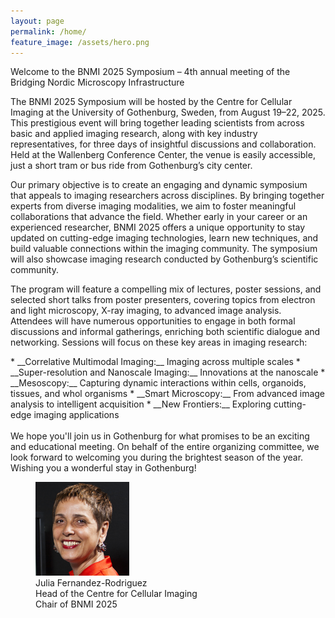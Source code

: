 ```yaml
---
layout: page
permalink: /home/
feature_image: /assets/hero.png
---
```


Welcome to the BNMI 2025 Symposium – 4th annual meeting of the Bridging Nordic Microscopy Infrastructure  

The BNMI 2025 Symposium will be hosted by the Centre for Cellular Imaging at the University of Gothenburg, Sweden, from August 19–22, 2025. This prestigious event will bring together leading scientists from across basic and applied imaging research, along with key industry representatives, for three days of insightful discussions and collaboration. Held at the Wallenberg Conference Center, the venue is easily accessible, just a short tram or bus ride from Gothenburg’s city center.

Our primary objective is to create an engaging and dynamic symposium that appeals to imaging researchers across disciplines. By bringing together experts from diverse imaging modalities, we aim to foster meaningful collaborations that advance the field. Whether early in your career or an experienced researcher, BNMI 2025 offers a unique opportunity to stay updated on cutting-edge imaging technologies, learn new techniques, and build valuable connections within the imaging community. The symposium will also showcase imaging research conducted by Gothenburg’s scientific community.

The program will feature a compelling mix of lectures, poster sessions, and selected short talks from poster presenters, covering topics from electron and light microscopy, X-ray imaging, to advanced image analysis. Attendees will have numerous opportunities to engage in both formal discussions and informal gatherings, enriching both scientific dialogue and networking.  Sessions will focus on these key areas in imaging research:
<div class="bullet-div" markdown="1">
* __Correlative Multimodal Imaging:__ Imaging across multiple scales
* __Super-resolution and Nanoscale Imaging:__ Innovations at the nanoscale
* __Mesoscopy:__ Capturing dynamic interactions within cells, organoids, tissues, and whol organisms
* __Smart Microscopy:__ From advanced image analysis to intelligent acquisition
* __New Frontiers:__ Exploring cutting-edge imaging applications
</div>
<br>
We hope you'll join us in Gothenburg for what promises to be an exciting and educational meeting. On behalf of the entire organizing committee, we look forward to welcoming you during the brightest season of the year. Wishing you a wonderful stay in Gothenburg!

<figure class="center">
<img src="/assets/julia.jpg" width="150px" height="auto"/>
<figcaption>
Julia Fernandez-Rodriguez<br>
Head of the Centre for Cellular Imaging<br>
Chair of BNMI 2025
</figcaption>
</figure>

